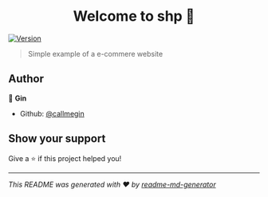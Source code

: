 <h1 align="center">Welcome to shp 👋</h1>
<p>
  <a href="https://www.npmjs.com/package/shp" target="_blank">
    <img alt="Version" src="https://img.shields.io/npm/v/shp.svg">
  </a>
</p>

> Simple example of a e-commere website

## Author

👤 **Gin**

* Github: [@callmegin](https://github.com/callmegin)

## Show your support

Give a ⭐️ if this project helped you!

***
_This README was generated with ❤️ by [readme-md-generator](https://github.com/kefranabg/readme-md-generator)_